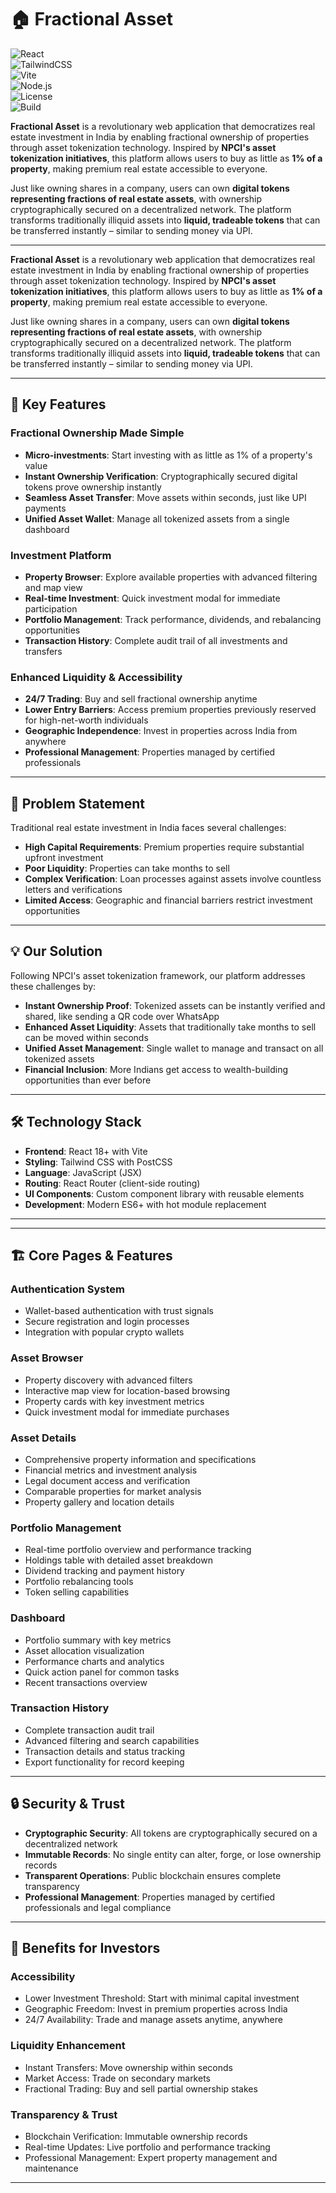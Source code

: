 # 🏠 Fractional Asset

![React](https://img.shields.io/badge/React-18+-blue?logo=react)  
![TailwindCSS](https://img.shields.io/badge/TailwindCSS-v3.0-blue?logo=tailwind-css)  
![Vite](https://img.shields.io/badge/Vite-4+-yellow?logo=vite)  
![Node.js](https://img.shields.io/badge/Node.js-16+-green?logo=node.js)  
![License](https://img.shields.io/badge/License-MIT-green)  
![Build](https://img.shields.io/badge/Build-Passing-brightgreen)  

**Fractional Asset** is a revolutionary web application that democratizes real estate investment in India by enabling fractional ownership of properties through asset tokenization technology. Inspired by **NPCI's asset tokenization initiatives**, this platform allows users to buy as little as **1% of a property**, making premium real estate accessible to everyone.

Just like owning shares in a company, users can own **digital tokens representing fractions of real estate assets**, with ownership cryptographically secured on a decentralized network. The platform transforms traditionally illiquid assets into **liquid, tradeable tokens** that can be transferred instantly – similar to sending money via UPI.

---

**Fractional Asset** is a revolutionary web application that democratizes real estate investment in India by enabling fractional ownership of properties through asset tokenization technology. Inspired by **NPCI's asset tokenization initiatives**, this platform allows users to buy as little as **1% of a property**, making premium real estate accessible to everyone.

Just like owning shares in a company, users can own **digital tokens representing fractions of real estate assets**, with ownership cryptographically secured on a decentralized network. The platform transforms traditionally illiquid assets into **liquid, tradeable tokens** that can be transferred instantly – similar to sending money via UPI.

---

## 🚀 Key Features

### Fractional Ownership Made Simple
- **Micro-investments**: Start investing with as little as 1% of a property's value  
- **Instant Ownership Verification**: Cryptographically secured digital tokens prove ownership instantly  
- **Seamless Asset Transfer**: Move assets within seconds, just like UPI payments  
- **Unified Asset Wallet**: Manage all tokenized assets from a single dashboard  

### Investment Platform
- **Property Browser**: Explore available properties with advanced filtering and map view  
- **Real-time Investment**: Quick investment modal for immediate participation  
- **Portfolio Management**: Track performance, dividends, and rebalancing opportunities  
- **Transaction History**: Complete audit trail of all investments and transfers  

### Enhanced Liquidity & Accessibility
- **24/7 Trading**: Buy and sell fractional ownership anytime  
- **Lower Entry Barriers**: Access premium properties previously reserved for high-net-worth individuals  
- **Geographic Independence**: Invest in properties across India from anywhere  
- **Professional Management**: Properties managed by certified professionals  

---

## 🎯 Problem Statement
Traditional real estate investment in India faces several challenges:  

- **High Capital Requirements**: Premium properties require substantial upfront investment  
- **Poor Liquidity**: Properties can take months to sell  
- **Complex Verification**: Loan processes against assets involve countless letters and verifications  
- **Limited Access**: Geographic and financial barriers restrict investment opportunities  

---

## 💡 Our Solution
Following NPCI's asset tokenization framework, our platform addresses these challenges by:  

- **Instant Ownership Proof**: Tokenized assets can be instantly verified and shared, like sending a QR code over WhatsApp  
- **Enhanced Asset Liquidity**: Assets that traditionally take months to sell can be moved within seconds  
- **Unified Asset Management**: Single wallet to manage and transact on all tokenized assets  
- **Financial Inclusion**: More Indians get access to wealth-building opportunities than ever before  

---

## 🛠️ Technology Stack
- **Frontend**: React 18+ with Vite  
- **Styling**: Tailwind CSS with PostCSS  
- **Language**: JavaScript (JSX)  
- **Routing**: React Router (client-side routing)  
- **UI Components**: Custom component library with reusable elements  
- **Development**: Modern ES6+ with hot module replacement  

---

---

## 🏗️ Core Pages & Features

### Authentication System
- Wallet-based authentication with trust signals  
- Secure registration and login processes  
- Integration with popular crypto wallets  

### Asset Browser
- Property discovery with advanced filters  
- Interactive map view for location-based browsing  
- Property cards with key investment metrics  
- Quick investment modal for immediate purchases  

### Asset Details
- Comprehensive property information and specifications  
- Financial metrics and investment analysis  
- Legal document access and verification  
- Comparable properties for market analysis  
- Property gallery and location details  

### Portfolio Management
- Real-time portfolio overview and performance tracking  
- Holdings table with detailed asset breakdown  
- Dividend tracking and payment history  
- Portfolio rebalancing tools  
- Token selling capabilities  

### Dashboard
- Portfolio summary with key metrics  
- Asset allocation visualization  
- Performance charts and analytics  
- Quick action panel for common tasks  
- Recent transactions overview  

### Transaction History
- Complete transaction audit trail  
- Advanced filtering and search capabilities  
- Transaction details and status tracking  
- Export functionality for record keeping  

---

## 🔒 Security & Trust
- **Cryptographic Security**: All tokens are cryptographically secured on a decentralized network  
- **Immutable Records**: No single entity can alter, forge, or lose ownership records  
- **Transparent Operations**: Public blockchain ensures complete transparency  
- **Professional Management**: Properties managed by certified professionals and legal compliance  

---

## 🌟 Benefits for Investors

### Accessibility
- Lower Investment Threshold: Start with minimal capital investment  
- Geographic Freedom: Invest in premium properties across India  
- 24/7 Availability: Trade and manage assets anytime, anywhere  

### Liquidity Enhancement
- Instant Transfers: Move ownership within seconds  
- Market Access: Trade on secondary markets  
- Fractional Trading: Buy and sell partial ownership stakes  

### Transparency & Trust
- Blockchain Verification: Immutable ownership records  
- Real-time Updates: Live portfolio and performance tracking  
- Professional Management: Expert property management and maintenance  

---

